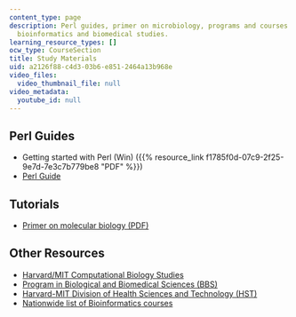 ```yaml
---
content_type: page
description: Perl guides, primer on microbiology, programs and courses in biology,
  bioinformatics and biomedical studies.
learning_resource_types: []
ocw_type: CourseSection
title: Study Materials
uid: a2126f88-c4d3-03b6-e851-2464a13b968e
video_files:
  video_thumbnail_file: null
video_metadata:
  youtube_id: null
---
```


Perl Guides
-----------

*   Getting started with Perl (Win) ({{% resource_link f1785f0d-07c9-2f25-9e7d-7e3c7b779be8 "PDF" %}})
*   [Perl Guide](http://www.perl.org/)

Tutorials
---------

*   [Primer on molecular biology (PDF)](http://web.ornl.gov/sci/techresources/Human_Genome/publicat/primer2001/primer.pdf)

Other Resources
---------------

*   [Harvard/MIT Computational Biology Studies](http://arep.med.harvard.edu/compubio.html)
*   [Program in Biological and Biomedical Sciences (BBS)](http://www.hms.harvard.edu/dms/bbs/)
*   [Harvard-MIT Division of Health Sciences and Technology (HST)](http://hst.mit.edu/)
*   [Nationwide list of Bioinformatics courses](http://www.wiley.com/legacy/products/subject/life/bioinformatics/courses.html)